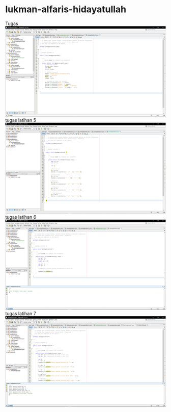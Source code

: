 # lukman-alfaris-hidayatullah
Tugas
![Alt text](https://github.com/lhidayatullah/lukman-alfaris-hidayatullah/blob/master/java%20application%201.png)
tugas latihan 5
![Alt text](https://github.com/lhidayatullah/lukman-alfaris-hidayatullah/blob/master/java%20application%205.png)
tugas latihan 6 
![Alt text](https://github.com/lhidayatullah/lukman-alfaris-hidayatullah/blob/master/java%20application%206.png)
tugas latihan 7
![Alt text](https://github.com/lhidayatullah/lukman-alfaris-hidayatullah/blob/master/java%20application%207.png)
